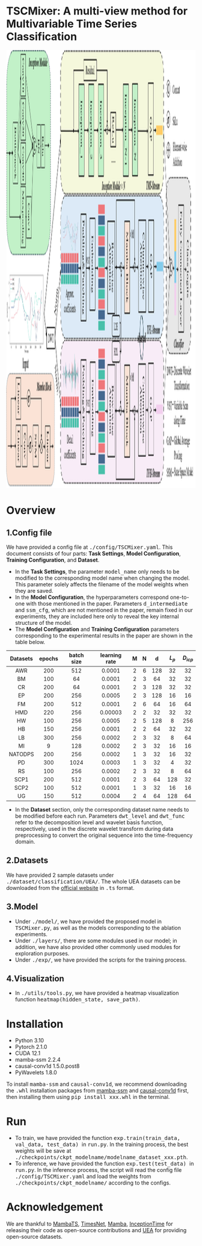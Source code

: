 # TSCMixer: A multi-view method for Multivariable Time Series Classification
<img width="2514" height="1163" alt="architecture" src="./architecture.png" />

# Overview
## 1.Config file
We have provided a config file at <kbd> ./config/TSCMixer.yaml</kbd>. This document consists of four parts: **Task Settings**, **Model Configuration**, **Training Configuration**, and **Dataset**.
- In the **Task Settings**, the parameter <kbd>model_name</kbd> only needs to be modified to the corresponding model name when changing the model. This parameter solely affects the filename of the model weights when they are saved.
- In the **Model Configuration**, the hyperparameters correspond one-to-one with those mentioned in the paper. Parameters <kbd>d_intermediate</kbd> and <kbd>ssm_cfg</kbd>, which are not mentioned in the paper, remain fixed in our experiments, they are included here only to reveal the key internal structure of the model.
- The **Model Configuration** and **Training Configuration** parameters corresponding to the experimental results in the paper are shown in the table below.

| Datasets   | epochs | batch size | learning rate | M   | N   | d    | $L_p$ | $D_{icp}$ |
|:------------:|:--------:|:------------:|:---------------:|:-----:|:-----:|:------:|:-------:|:-----------:|
| AWR        | 200    | 512        | 0.0001        | 2   | 6   | 128  | 32    | 32        |
| BM         | 100    | 64         | 0.0001        | 2   | 3   | 64   | 32    | 32        |
| CR         | 200    | 64         | 0.0001        | 2   | 3   | 128  | 32    | 32        |
| EP         | 200    | 256        | 0.0005        | 2   | 3   | 128  | 16    | 16        |
| FM         | 200    | 512        | 0.0001        | 2   | 6   | 64   | 16    | 64        |
| HMD        | 220    | 256        | 0.00003       | 2   | 2   | 32   | 32    | 32        |
| HW         | 100    | 256        | 0.0005        | 2   | 5   | 128  | 8     | 256       |
| HB         | 150    | 256        | 0.0001        | 2   | 2   | 64   | 32    | 32        |
| LB         | 300    | 256        | 0.0002        | 2   | 3   | 32   | 8     | 64        |
| MI         | 9      | 128        | 0.0002        | 2   | 3   | 32   | 16    | 16        |
| NATODPS    | 200    | 256        | 0.0002        | 1   | 3   | 32   | 16    | 32        |
| PD         | 300    | 1024       | 0.0003        | 1   | 3   | 32   | 4     | 32        |
| RS         | 100    | 256        | 0.0002        | 2   | 3   | 32   | 8     | 64        |
| SCP1       | 200    | 512        | 0.0001        | 2   | 3   | 64   | 128   | 32        |
| SCP2       | 100    | 512        | 0.0001        | 1   | 3   | 32   | 16    | 16        |
| UG         | 150    | 512        | 0.0004        | 2   | 4   | 64   | 128   | 64        | 
- In the **Dataset** section, only the corresponding dataset name needs to be modified before each run. Parameters <kbd>dwt_level</kbd> and <kbd>dwt_func</kbd> refer to the decomposition level and wavelet basis function, respectively, used in the discrete wavelet transform during data preprocessing to convert the original sequence into the time-frequency domain.
## 2.Datasets
We have provided 2 sample datasets under <kbd> ./dataset/classification/UEA/</kbd>. The whole UEA datasets can be downloaded from the [official website](https://www.timeseriesclassification.com/index.php/) in <kbd>.ts</kbd> format.
## 3.Model
- Under <kbd>./model/</kbd>, we have provided the proposed model in <kbd>TSCMixer.py</kbd>, as well as the models corresponding to the ablation experiments.
- Under <kbd>./layers/</kbd>, there are some modules used in our model; in addition, we have also provided other commonly used modules for exploration purposes.
- Under <kbd>./exp/</kbd>, we have provided the scripts for the training process.
## 4.Visualization
- In <kbd>./utils/tools.py</kbd>, we have provided a heatmap visualization function <kbd>heatmap(hidden_state, save_path)</kbd>.
# Installation
- Python 3.10
- Pytorch 2.1.0
- CUDA 12.1
- mamba-ssm 2.2.4
- causal-conv1d 1.5.0.post8
- PyWavelets 1.8.0

To install <kbd>mamba-ssm</kbd> and <kbd>causal-conv1d</kbd>, we recommend downloading the <kbd>.whl</kbd> installation packages from [mamba-ssm](https://github.com/state-spaces/mamba/releases/tag/v2.2.4) and [causal-conv1d](https://github.com/Dao-AILab/causal-conv1d/releases/tag/v1.5.0.post8) first, then installing them using <kbd>pip install xxx.whl</kbd> in the terminal.
# Run
- To train, we have provided the function  <kbd>exp.train(train_data, val_data, test_data) </kbd> in <kbd>run.py</kbd>. In the training process, the best weights will be save at <kbd>./checkpoints/ckpt_modelname/modelname_dataset_xxx.pth</kbd>. 
- To inference, we have provided the function <kbd>exp.test(test_data) </kbd> in <kbd>run.py</kbd>. In the inference process, the script will read the config file <kbd>./config/TSCMixer.yaml</kbd> and load the weights from <kbd>./checkpoints/ckpt_modelname/</kbd> according to the configs.
# Acknowledgement
We are thankful to [MambaTS](https://arxiv.org/abs/2405.16440), [TimesNet](https://arxiv.org/abs/2210.02186), [Mamba](https://3dvar.com/Gu2023Mamba.pdf), [InceptionTime](https://arxiv.org/abs/1909.04939) for releasing their code as open-source contributions and [UEA](https://www.timeseriesclassification.com/index.php/) for providing open-source datasets. 
